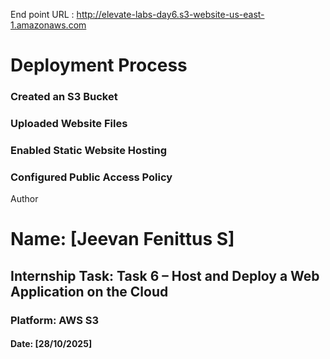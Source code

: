 End point URL : http://elevate-labs-day6.s3-website-us-east-1.amazonaws.com



#  Deployment Process

### Created an S3 Bucket

### Uploaded Website Files


### Enabled Static Website Hosting


### Configured Public Access Policy


Author

# Name: [Jeevan Fenittus S]
## Internship Task: Task 6 – Host and Deploy a Web Application on the Cloud
### Platform: AWS S3
#### Date: [28/10/2025]

